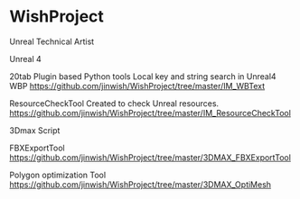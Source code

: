 # WishProject
Unreal Technical Artist

Unreal 4

20tab Plugin based Python tools
Local key and string search in Unreal4 WBP
https://github.com/jinwish/WishProject/tree/master/IM_WBText

ResourceCheckTool
Created to check Unreal resources.
https://github.com/jinwish/WishProject/tree/master/IM_ResourceCheckTool

3Dmax Script

FBXExportTool
https://github.com/jinwish/WishProject/tree/master/3DMAX_FBXExportTool

Polygon optimization Tool
https://github.com/jinwish/WishProject/tree/master/3DMAX_OptiMesh
